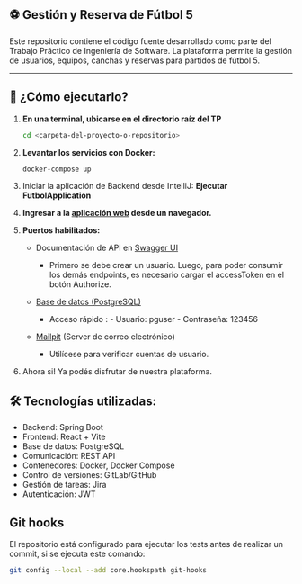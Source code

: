 ## ⚽ Gestión y Reserva de Fútbol 5

Este repositorio contiene el código fuente desarrollado como parte del Trabajo Práctico de Ingeniería de Software. La plataforma permite la gestión de usuarios, equipos, canchas y reservas para partidos de fútbol 5.

---

## 🚀 ¿Cómo ejecutarlo?

1. **En una terminal, ubicarse en el directorio raíz del TP**

    ```bash
    cd <carpeta-del-proyecto-o-repositorio>

2. **Levantar los servicios con Docker:**

   ```bash
   docker-compose up

3. Iniciar la aplicación de Backend desde IntelliJ: **Ejecutar FutbolApplication**

4. **Ingresar a la [aplicación web](http://localhost:30003/) desde un navegador.**

5. **Puertos habilitados:**
    -  Documentación de API en [Swagger UI](http://localhost:30002/swagger-ui/index.html#/)
        - Primero se debe crear un usuario. Luego, para poder consumir los demás endpoints, es necesario cargar el accessToken en el botón Authorize.

    -  [Base de datos (PostgreSQL)](http://localhost:30004/api/v1/users/?pgsql=db)
        - Acceso rápido : 
                - Usuario: pguser
                - Contraseña: 123456

    -   [Mailpit](http://localhost:8026/#) (Server de correo electrónico)
        - Utilícese para verificar cuentas de usuario.


6. Ahora si! Ya podés disfrutar de nuestra plataforma.

## 🛠️ Tecnologías utilizadas: 

- Backend: Spring Boot
- Frontend: React + Vite
- Base de datos: PostgreSQL
- Comunicación: REST API
- Contenedores: Docker, Docker Compose
- Control de versiones: GitLab/GitHub
- Gestión de tareas: Jira
- Autenticación: JWT



## Git hooks

El repositorio está configurado para ejecutar los tests antes de realizar
un commit, si se ejecuta este comando:

```bash
git config --local --add core.hookspath git-hooks
```
